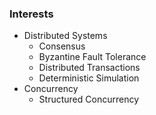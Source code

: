 ### Interests
+ Distributed Systems
    - Consensus
    - Byzantine Fault Tolerance
    - Distributed Transactions
    - Deterministic Simulation
+ Concurrency
    - Structured Concurrency
